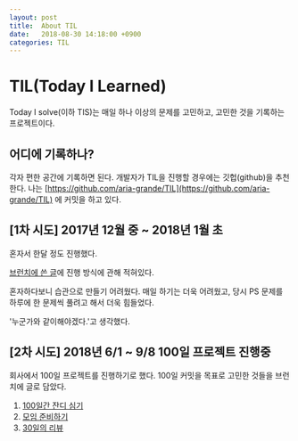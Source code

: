 ```yaml
---
layout: post
title:  About TIL
date:   2018-08-30 14:18:00 +0900
categories: TIL
---
```

# TIL(Today I Learned)
Today I solve(이하 TIS)는 매일 하나 이상의 문제를 고민하고, 고민한 것을 기록하는 프로젝트이다.

## 어디에 기록하나?
각자 편한 공간에 기록하면 된다. 개발자가 TIL을 진행할 경우에는 깃헙(github)을 추천한다.
나는 [https://github.com/aria-grande/TIL](https://github.com/aria-grande/TIL) 에 커밋을 하고 있다.

## [1차 시도] 2017년 12월 중 ~ 2018년 1월 초
혼자서 한달 정도 진행했다.

[브런치에 쓴 글](https://brunch.co.kr/@aria-grande/7)에 진행 방식에 관해 적혀있다.

혼자하다보니 습관으로 만들기 어려웠다. 매일 하기는 더욱 어려웠고, 당시 PS 문제를 하루에 한 문제씩 풀려고 해서 더욱 힘들었다.

'누군가와 같이해야겠다.'고 생각했다.

## [2차 시도] 2018년 6/1 ~ 9/8 100일 프로젝트 진행중
회사에서 100일 프로젝트를 진행하기로 했다. 100일 커밋을 목표로 고민한 것들을 브런치에 글로 담았다.
1. [100일간 잔디 심기](https://brunch.co.kr/@aria-grande/27)
2. [모임 준비하기](https://brunch.co.kr/@aria-grande/28)
3. [30일의 리뷰](https://brunch.co.kr/@aria-grande/29)
